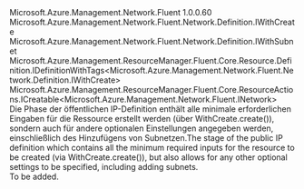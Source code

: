 <Type Name="IWithCreateAndSubnet" FullName="Microsoft.Azure.Management.Network.Fluent.Network.Definition.IWithCreateAndSubnet">
  <TypeSignature Language="C#" Value="public interface IWithCreateAndSubnet : Microsoft.Azure.Management.Network.Fluent.Network.Definition.IWithCreate, Microsoft.Azure.Management.Network.Fluent.Network.Definition.IWithSubnet, Microsoft.Azure.Management.ResourceManager.Fluent.Core.Resource.Definition.IDefinitionWithTags&lt;Microsoft.Azure.Management.Network.Fluent.Network.Definition.IWithCreate&gt;, Microsoft.Azure.Management.ResourceManager.Fluent.Core.ResourceActions.ICreatable&lt;Microsoft.Azure.Management.Network.Fluent.INetwork&gt;" />
  <TypeSignature Language="ILAsm" Value=".class public interface auto ansi abstract IWithCreateAndSubnet implements class Microsoft.Azure.Management.Network.Fluent.Network.Definition.IWithCreate, class Microsoft.Azure.Management.Network.Fluent.Network.Definition.IWithSubnet, class Microsoft.Azure.Management.ResourceManager.Fluent.Core.Resource.Definition.IDefinitionWithTags`1&lt;class Microsoft.Azure.Management.Network.Fluent.Network.Definition.IWithCreate&gt;, class Microsoft.Azure.Management.ResourceManager.Fluent.Core.ResourceActions.ICreatable`1&lt;class Microsoft.Azure.Management.Network.Fluent.INetwork&gt;, class Microsoft.Azure.Management.ResourceManager.Fluent.Core.ResourceActions.IIndexable" />
  <TypeSignature Language="DocId" Value="T:Microsoft.Azure.Management.Network.Fluent.Network.Definition.IWithCreateAndSubnet" />
  <TypeSignature Language="VB.NET" Value="Public Interface IWithCreateAndSubnet&#xA;Implements ICreatable(Of INetwork), IDefinitionWithTags(Of IWithCreate), IWithCreate, IWithSubnet" />
  <TypeSignature Language="F#" Value="type IWithCreateAndSubnet = interface&#xA;    interface IWithCreate&#xA;    interface ICreatable&lt;INetwork&gt;&#xA;    interface IIndexable&#xA;    interface IDefinitionWithTags&lt;IWithCreate&gt;&#xA;    interface IWithSubnet" />
  <AssemblyInfo>
    <AssemblyName>Microsoft.Azure.Management.Network.Fluent</AssemblyName>
    <AssemblyVersion>1.0.0.60</AssemblyVersion>
  </AssemblyInfo>
  <Interfaces>
    <Interface>
      <InterfaceName>Microsoft.Azure.Management.Network.Fluent.Network.Definition.IWithCreate</InterfaceName>
    </Interface>
    <Interface>
      <InterfaceName>Microsoft.Azure.Management.Network.Fluent.Network.Definition.IWithSubnet</InterfaceName>
    </Interface>
    <Interface>
      <InterfaceName>Microsoft.Azure.Management.ResourceManager.Fluent.Core.Resource.Definition.IDefinitionWithTags&lt;Microsoft.Azure.Management.Network.Fluent.Network.Definition.IWithCreate&gt;</InterfaceName>
    </Interface>
    <Interface>
      <InterfaceName>Microsoft.Azure.Management.ResourceManager.Fluent.Core.ResourceActions.ICreatable&lt;Microsoft.Azure.Management.Network.Fluent.INetwork&gt;</InterfaceName>
    </Interface>
  </Interfaces>
  <Docs>
    <summary>
            <span data-ttu-id="308ed-101">Die Phase der öffentlichen IP-Definition enthält alle minimale erforderlichen Eingaben für die Ressource erstellt werden (über WithCreate.create()), sondern auch für andere optionalen Einstellungen angegeben werden, einschließlich des Hinzufügens von Subnetzen.</span><span class="sxs-lookup"><span data-stu-id="308ed-101">The stage of the public IP definition which contains all the minimum required inputs for the resource to be created (via  WithCreate.create()), but also allows for any other optional settings to be specified, including adding subnets.</span></span>
            </summary>
    <remarks>To be added.</remarks>
  </Docs>
  <Members />
</Type>